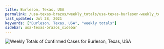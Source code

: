 ```yaml
---
title: Burleson, Texas, USA
permalink: /usa-texas-brazos/weekly_totals/usa-texas-burleson-weekly_totals.html
last_updated: Jul 28, 2021
keywords: ["Burleson, Texas, USA", "weekly totals"]
sidebar: usa-texas-brazos_sidebar
---
```


![Weekly Totals of Confirmed Cases for Burleson, Texas, USA](/covid_tracker/images/graphs/usa-texas-burleson-weekly_totals_graph.png)
